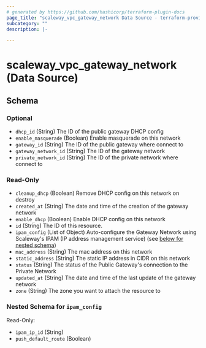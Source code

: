 ```yaml
---
# generated by https://github.com/hashicorp/terraform-plugin-docs
page_title: "scaleway_vpc_gateway_network Data Source - terraform-provider-scaleway"
subcategory: ""
description: |-
  
---
```


# scaleway_vpc_gateway_network (Data Source)





<!-- schema generated by tfplugindocs -->
## Schema

### Optional

- `dhcp_id` (String) The ID of the public gateway DHCP config
- `enable_masquerade` (Boolean) Enable masquerade on this network
- `gateway_id` (String) The ID of the public gateway where connect to
- `gateway_network_id` (String) The ID of the gateway network
- `private_network_id` (String) The ID of the private network where connect to

### Read-Only

- `cleanup_dhcp` (Boolean) Remove DHCP config on this network on destroy
- `created_at` (String) The date and time of the creation of the gateway network
- `enable_dhcp` (Boolean) Enable DHCP config on this network
- `id` (String) The ID of this resource.
- `ipam_config` (List of Object) Auto-configure the Gateway Network using Scaleway's IPAM (IP address management service) (see [below for nested schema](#nestedatt--ipam_config))
- `mac_address` (String) The mac address on this network
- `static_address` (String) The static IP address in CIDR on this network
- `status` (String) The status of the Public Gateway's connection to the Private Network
- `updated_at` (String) The date and time of the last update of the gateway network
- `zone` (String) The zone you want to attach the resource to

<a id="nestedatt--ipam_config"></a>
### Nested Schema for `ipam_config`

Read-Only:

- `ipam_ip_id` (String)
- `push_default_route` (Boolean)
